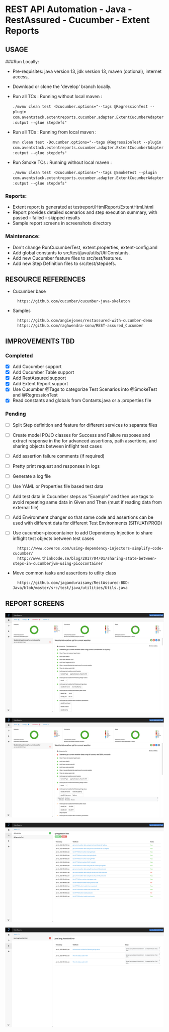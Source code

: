# REST API Automation - Java - RestAssured - Cucumber - Extent Reports

## USAGE

###Run Locally:
 - Pre-requisites: java version 13, jdk version 13, maven (optional), internet access, 
 - Download or clone the 'develop' branch locally.
 - Run all TCs : Running without local maven : 
 
     ```./mvnw clean test -Dcucumber.options="--tags @RegressionTest --plugin com.aventstack.extentreports.cucumber.adapter.ExtentCucumberAdapter:output --glue stepdefs"```
 - Run all TCs : Running from local maven : 
 
    ```mvn clean test -Dcucumber.options="--tags @RegressionTest --plugin com.aventstack.extentreports.cucumber.adapter.ExtentCucumberAdapter:output --glue stepdefs"```
 - Run Smoke TCs : Running without local maven : 
 
    ```./mvnw clean test -Dcucumber.options="--tags @SmokeTest --plugin com.aventstack.extentreports.cucumber.adapter.ExtentCucumberAdapter:output --glue stepdefs"```

### Reports:
 - Extent report is generated at testreport/HtmlReport/ExtentHtml.html
 - Report provides detailed scenarios and step execution summary, with passed - failed - skipped results
 - Sample report screens in screenshots directory

### Maintenance:
- Don't change RunCucumberTest, extent.properties, extent-config.xml
- Add global constants to src/test/java/utils/UtilConstants.
- Add new Cucumber feature files to src/test/features.
- Add new Step Definition files to src/test/stepdefs.

## RESOURCE REFERENCES
- Cucumber base

        https://github.com/cucumber/cucumber-java-skeleton

- Samples

        https://github.com/angiejones/restassured-with-cucumber-demo
        https://github.com/raghwendra-sonu/REST-assured_Cucumber

## IMPROVEMENTS TBD

### Completed
- [x] Add Cucumber support
- [x] Add Cucumber Table support
- [x] Add RestAssured support
- [x] Add Extent Report support
- [x] Use Cucumber @Tags to categorize Test Scenarios into @SmokeTest and @RegressionTest
- [x] Read constants and globals from Contants.java or a .properties file

### Pending
- [ ] Split Step definition and feature for different services to separate files
- [ ] Create model POJO classes for Success and Failure resposes and extract response in the for advanced assertions, path assertions, and sharing objects between inflight test cases
- [ ] Add assertion failure comments (if required)
- [ ] Pretty print request and responses in logs
- [ ] Generate a log file
- [ ] Use YAML or Properties file based test data
- [ ] Add test data in Cucumber steps as "Example" and then use <placeholder> tags to avoid repeating same data in Given and Then (must if reading data from external file)
- [ ] Add Environment changer so that same code and assertions can be used with different data for different Test Environments (SIT/UAT/PROD)
- [ ] Use cucumber-picocontainer to add Dependency Injection to share inflight test objects between test cases

        https://www.coveros.com/using-dependency-injectors-simplify-code-cucumber/
        http://www.thinkcode.se/blog/2017/04/01/sharing-state-between-steps-in-cucumberjvm-using-picocontainer

- Move common tasks and assertions to utlity class

        https://github.com/jaganduraisamy/RestAssured-BDD-Java/blob/master/src/test/java/utilities/Utils.java

## REPORT SCREENS

![Dashboard-All](/screenshots/Dashboard-All.png)

![Dashboard-Failed](/screenshots/Dashboard-Failed.png)

![TestGroups](/screenshots/TestGroups.png)

![Defects](/screenshots/Defects.png)


